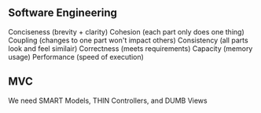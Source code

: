 Software Engineering
--------------------
  Conciseness (brevity + clarity)
  Cohesion (each part only does one thing)
  Coupling (changes to one part won't impact others)
  Consistency (all parts look and feel similair)
  Correctness (meets requirements)
  Capacity (memory usage)
  Performance (speed of execution)

MVC
---
  We need SMART Models, THIN Controllers, and DUMB Views
